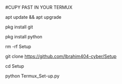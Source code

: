 #CUPY PAST IN YOUR TERMUX

apt update && apt upgrade

pkg install git

pkg install python

rm -rf Setup

git clone https://github.com/Ibrahim404-cyber/Setup

cd Setup

python Termux_Set-up.py

